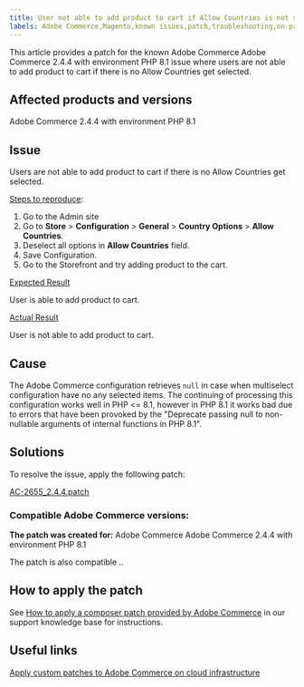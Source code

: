 ```yaml
---
title: User not able to add product to cart if Allow Countries is not selected
labels: Adobe Commerce,Magento,known issues,patch,troubleshooting,on-premises,cloud-infrastructure,2.4.4
---
```


This article provides a patch for the known Adobe Commerce Adobe Commerce 2.4.4 with environment PHP 8.1 issue where users are not able to add product to cart if there is no Allow Countries get selected.

## Affected products and versions

Adobe Commerce 2.4.4 with environment PHP 8.1

## Issue

Users are not able to add product to cart if there is no Allow Countries get selected.

<ins>Steps to reproduce</ins>:

1. Go to the Admin site
1. Go to **Store** > **Configuration** > **General** > **Country Options** > **Allow Countries**.
1. Deselect all options in **Allow Countries** field.
1. Save Configuration.
1. Go to the Storefront and try adding product to the cart.

<ins>Expected Result</ins>

User is able to add product to cart.

<ins>Actual Result</ins>

User is not able to add product to cart.

## Cause

The Adobe Commerce configuration retrieves `null` in case when multiselect configuration have no any selected items. The continuing of processing this configuration works well in PHP <= 8.1, however in PHP 8.1 it works bad due to errors that have been provoked by the "Deprecate passing null to non-nullable arguments of internal functions in PHP 8.1".

## Solutions

To resolve the issue, apply the following patch:

[AC-2655_2.4.4.patch](AC-2655_2.4.4.patch.zip)

### Compatible Adobe Commerce versions:

**The patch was created for:** Adobe Commerce Adobe Commerce 2.4.4 with environment PHP 8.1

The patch is also compatible ..

## How to apply the patch

See [How to apply a composer patch provided by Adobe Commerce](https://support.magento.com/hc/en-us/articles/360028367731) in our support knowledge base for instructions.

## Useful links

 [Apply custom patches to Adobe Commerce on cloud infrastructure](https://devdocs.magento.com/guides/v2.3/cloud/project/project-patch.html)

